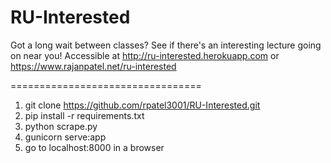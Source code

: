 # RU-Interested
Got a long wait between classes? See if there's an interesting lecture going on near you!
Accessible at http://ru-interested.herokuapp.com or https://www.rajanpatel.net/ru-interested

=================================

1. git clone https://github.com/rpatel3001/RU-Interested.git
2. pip install -r requirements.txt
3. python scrape.py
4. gunicorn serve:app
5. go to localhost:8000 in a browser
